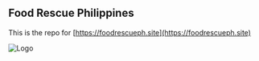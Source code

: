 ## Food Rescue Philippines 

This is the repo for [https://foodrescueph.site](https://foodrescueph.site)

![Logo](https://foodrescueph.site/icons/main.png)


